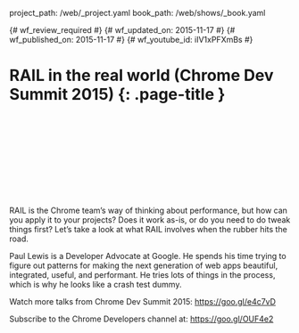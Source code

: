 project_path: /web/_project.yaml
book_path: /web/shows/_book.yaml

{# wf_review_required #}
{# wf_updated_on: 2015-11-17 #}
{# wf_published_on: 2015-11-17 #}
{# wf_youtube_id: iIV1xPFXmBs #}

# RAIL in the real world (Chrome Dev Summit 2015) {: .page-title }


<div class="video-wrapper">
  <iframe class="devsite-embedded-youtube-video" data-video-id="iIV1xPFXmBs"
          data-autohide="1" data-showinfo="0" frameborder="0" allowfullscreen>
  </iframe>
</div>


RAIL is the Chrome team’s way of thinking about performance, but how can you apply it to your projects? Does it work as-is, or do you need to do tweak things first? Let’s take a look at what RAIL involves when the rubber hits the road.

Paul Lewis is a Developer Advocate at Google. He spends his time trying to figure out patterns for making the next generation of web apps beautiful, integrated, useful, and performant. He tries lots of things in the process, which is why he looks like a crash test dummy.

Watch more talks from Chrome Dev Summit 2015: https://goo.gl/e4c7vD

Subscribe to the Chrome Developers channel at: https://goo.gl/OUF4e2
